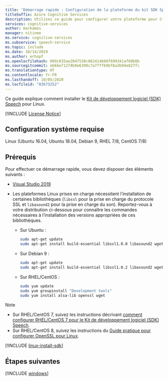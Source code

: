 ```yaml
---
title: 'Démarrage rapide : Configuration de la plateforme du kit SDK Speech pour C++ (Linux) – Service Speech'
titleSuffix: Azure Cognitive Services
description: Utilisez ce guide pour configurer votre plateforme pour C++ sur Linux avec le kit SDK du service Speech.
services: cognitive-services
author: markamos
manager: nitinme
ms.service: cognitive-services
ms.subservice: speech-service
ms.topic: include
ms.date: 10/14/2019
ms.author: erhopf
ms.openlocfilehash: 099c835ae2047538c882414660f699341af60b8b
ms.sourcegitcommit: eb6bef1274b9e6390c7a77ff69bf6a3b94e827fc
ms.translationtype: HT
ms.contentlocale: fr-FR
ms.lasthandoff: 10/05/2020
ms.locfileid: "83673252"
---
```

Ce guide explique comment installer le [Kit de développement logiciel (SDK) Speech](~/articles/cognitive-services/speech-service/speech-sdk.md) pour Linux.

[!INCLUDE [License Notice](~/includes/cognitive-services-speech-service-license-notice.md)]

## <a name="system-requirements"></a>Configuration système requise

Linux (Ubuntu 16.04, Ubuntu 18.04, Debian 9, RHEL 7/8, CentOS 7/8)

## <a name="prerequisites"></a>Prérequis

Pour effectuer ce démarrage rapide, vous devez disposer des éléments suivants :

* [Visual Studio 2019](https://visualstudio.microsoft.com/downloads/)

* Les plateformes Linux prises en charge nécessitent l’installation de certaines bibliothèques (`libssl` pour la prise en charge du protocole SSL et `libasound2` pour la prise en charge du son). Reportez-vous à votre distribution ci-dessous pour connaître les commandes nécessaires à l’installation des versions appropriées de ces bibliothèques.

   * Sur Ubuntu :

     ```sh
     sudo apt-get update
     sudo apt-get install build-essential libssl1.0.0 libasound2 wget
     ```

   * Sur Debian 9 :

     ```sh
     sudo apt-get update
     sudo apt-get install build-essential libssl1.0.2 libasound2 wget
     ```

   * Sur RHEL/CentOS :

     ```sh
     sudo yum update
     sudo yum groupinstall "Development tools"
     sudo yum install alsa-lib openssl wget
     ```

> [!NOTE]
> - Sur RHEL/CentOS 7, suivez les instructions décrivant [comment configurer RHEL/CentOS 7 pour le Kit de développement logiciel (SDK) Speech](~/articles/cognitive-services/speech-service/how-to-configure-rhel-centos-7.md).
> - Sur RHEL/CentOS 8, suivez les instructions du [Guide pratique pour configurer OpenSSL pour Linux](~/articles/cognitive-services/speech-service/how-to-configure-openssl-linux.md).

[!INCLUDE [linux-install-sdk](linux-install-sdk.md)]

## <a name="next-steps"></a>Étapes suivantes

[!INCLUDE [windows](../quickstart-list.md)]

